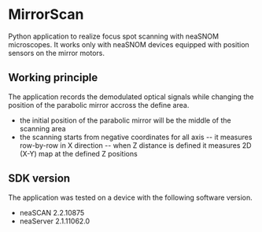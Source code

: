 # MirrorScan
Python application to realize focus spot scanning with neaSNOM microscopes.
It works only with neaSNOM devices equipped with position sensors on the mirror motors.

## Working principle
The application records the demodulated optical signals while changing the position of the parabolic mirror accross the define area.
- the initial position of the parabolic mirror will be the middle of the scanning area
- the scanning starts from negative coordinates for all axis
  -- it measures row-by-row in X direction
  -- when Z distance is defined it measures 2D (X-Y) map at the defined Z positions
  
## SDK version
The application was tested on a device with the following software version.
- neaSCAN 2.2.10875
- neaServer 2.1.11062.0
